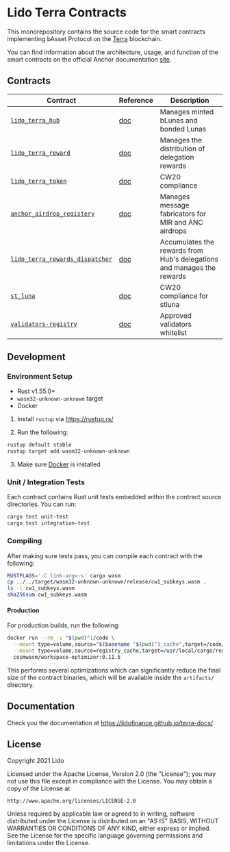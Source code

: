 # Lido Terra Contracts

This monorepository contains the source code for the smart contracts implementing bAsset Protocol on the [Terra](https://terra.money) blockchain.

You can find information about the architecture, usage, and function of the smart contracts on the official Anchor documentation [site](https://anchorprotocol.com/).


## Contracts
| Contract                                            | Reference                                              | Description                                                                                                                        |
| --------------------------------------------------- | ------------------------------------------------------ | ---------------------------------------------------------------------------------------------------------------------------------- |
| [`lido_terra_hub`](https://github.com/lidofinance/lido-terra-contracts/tree/master/contracts/lido_terra_hub)|[doc](https://docs.anchorprotocol/contracts/lido_terra_hub)| Manages minted bLunas and bonded Lunas
| [`lido_terra_reward`](https://github.com/lidofinance/lido-terra-contracts/tree/master/contracts/lido_terra_reward)|[doc](https://docs.anchorprotocol/contracts/lido_terra_reward)|Manages the distribution of delegation rewards
| [`lido_terra_token`](https://github.com/lidofinance/lido-terra-contracts/tree/master/contracts/lido_terra_token)| [doc](https://docs.anchorprotocol/contracts/lido_terra_token)|CW20 compliance
| [`anchor_airdrop_registery`](https://github.com/lidofinance/lido-terra-contracts/tree/master/contracts/lido_terra_airdrop_registry)| [doc](https://docs.anchorprotocol/contracts/lido_terra_airdrop_registry)|Manages message fabricators for MIR and ANC airdrops
| [`lido_terra_rewards_dispatcher`](https://github.com/lidofinance/lido-terra-contracts/tree/master/contracts/lido_terra_rewards_dispatcher)| [doc](https://docs.anchorprotocol/contracts/lido_terra_airdrop_registry)|Accumulates the rewards from Hub's delegations and manages the rewards
| [`st_luna`](https://github.com/lidofinance/lido-terra-contracts/tree/master/contracts/st_luna)| [doc](https://docs.anchorprotocol/contracts/lido_terra_airdrop_registry)|CW20 compliance for stluna
| [`validators-registry`](https://github.com/lidofinance/lido-terra-contracts/tree/master/contracts/validators-registry)| [doc](https://docs.anchorprotocol/contracts/lido_terra_airdrop_registry)|Approved validators whitelist
## Development

### Environment Setup

- Rust v1.55.0+
- `wasm32-unknown-unknown` target
- Docker

1. Install `rustup` via https://rustup.rs/

2. Run the following:

```sh
rustup default stable
rustup target add wasm32-unknown-unknown
```

3. Make sure [Docker](https://www.docker.com/) is installed

### Unit / Integration Tests

Each contract contains Rust unit tests embedded within the contract source directories. You can run:

```sh
cargo test unit-test
cargo test integration-test
```

### Compiling

After making sure tests pass, you can compile each contract with the following:

```sh
RUSTFLAGS='-C link-arg=-s' cargo wasm
cp ../../target/wasm32-unknown-unknown/release/cw1_subkeys.wasm .
ls -l cw1_subkeys.wasm
sha256sum cw1_subkeys.wasm
```

#### Production

For production builds, run the following:

```sh
docker run --rm -v "$(pwd)":/code \
  --mount type=volume,source="$(basename "$(pwd)")_cache",target=/code/target \
  --mount type=volume,source=registry_cache,target=/usr/local/cargo/registry \
  cosmwasm/workspace-optimizer:0.11.5
```

This performs several optimizations which can significantly reduce the final size of the contract binaries, which will be available inside the `artifacts/` directory.

## Documentation

Check you the documentation at https://lidofinance.github.io/terra-docs/.

## License

Copyright 2021 Lido

Licensed under the Apache License, Version 2.0 (the "License");
you may not use this file except in compliance with the License.
You may obtain a copy of the License at

    http://www.apache.org/licenses/LICENSE-2.0

Unless required by applicable law or agreed to in writing, software
distributed under the License is distributed on an "AS IS" BASIS,
WITHOUT WARRANTIES OR CONDITIONS OF ANY KIND, either express or implied.
See the License for the specific language governing permissions and
limitations under the License.
